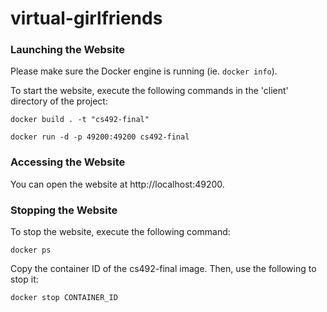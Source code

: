 # virtual-girlfriends

### Launching the Website

Please make sure the Docker engine is running (ie. `docker info`).

To start the website, execute the following commands in the 'client' directory of the project:

`
docker build . -t "cs492-final"
`

`
docker run -d -p 49200:49200 cs492-final
`

### Accessing the Website

You can open the website at http://localhost:49200.

### Stopping the Website

To stop the website, execute the following command:

`
docker ps
`

Copy the container ID of the cs492-final image. Then, use the following to stop it:

`
docker stop CONTAINER_ID
`
